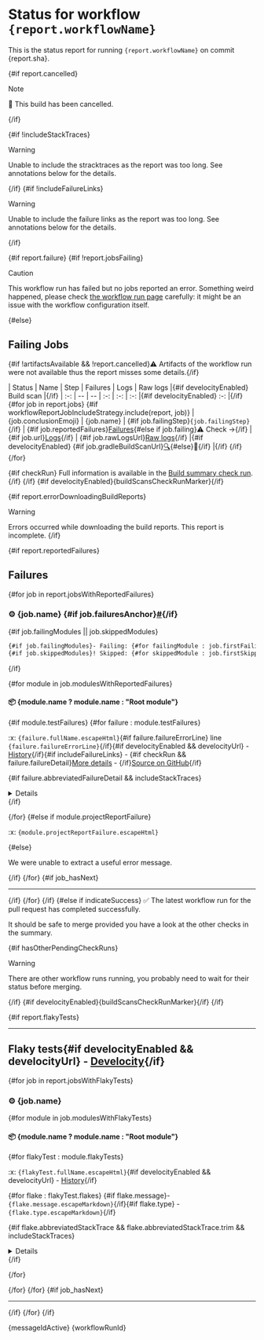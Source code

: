 # Status for workflow `{report.workflowName}`

This is the status report for running `{report.workflowName}` on commit {report.sha}.

{#if report.cancelled}
> [!NOTE]
> :no_entry_sign: This build has been cancelled.

{/if}

{#if !includeStackTraces}
> [!WARNING]
> Unable to include the stracktraces as the report was too long. See annotations below for the details.

{/if}
{#if !includeFailureLinks}
> [!WARNING]
> Unable to include the failure links as the report was too long. See annotations below for the details.

{/if}

{#if report.failure}
{#if !report.jobsFailing}
> [!CAUTION]
> This workflow run has failed but no jobs reported an error. Something weird happened, please check [the workflow run page]({report.workflowRunUrl}) carefully: it might be an issue with the workflow configuration itself.

{#else}
## Failing Jobs

{#if !artifactsAvailable && !report.cancelled}:warning: Artifacts of the workflow run were not available thus the report misses some details.{/if}

| Status | Name | Step | Failures | Logs | Raw logs |{#if develocityEnabled} Build scan |{/if}
| :-:  | --  | --  | :-:  | :-:  | :-:  |{#if develocityEnabled} :-:  |{/if}
{#for job in report.jobs}
{#if workflowReportJobIncludeStrategy.include(report, job)}
| {job.conclusionEmoji} | {job.name} | {#if job.failingStep}`{job.failingStep}`{/if} | {#if job.reportedFailures}[Failures](#user-content-{job.failuresAnchor}){#else if job.failing}:warning: Check →{/if} | {#if job.url}[Logs]({job.url}){/if} | {#if job.rawLogsUrl}[Raw logs]({job.rawLogsUrl}){/if} |{#if develocityEnabled} {#if job.gradleBuildScanUrl}[:mag:]({job.gradleBuildScanUrl}){#else}:construction:{/if} |{/if}
{/if}
{/for}

{#if checkRun}
Full information is available in the [Build summary check run]({checkRun.htmlUrl}).
{/if}
{/if}
{#if develocityEnabled}{buildScansCheckRunMarker}{/if}

{#if report.errorDownloadingBuildReports}
> [!WARNING]
> Errors occurred while downloading the build reports. This report is incomplete.
{/if}

{#if report.reportedFailures}
## Failures

{#for job in report.jobsWithReportedFailures}
### :gear: {job.name} {#if job.failuresAnchor}<a href="#user-content-{job.failuresAnchor}" id="{job.failuresAnchor}">#</a>{/if}

{#if job.failingModules || job.skippedModules}
```diff
{#if job.failingModules}- Failing: {#for failingModule : job.firstFailingModules}{failingModule} {/for}{/if}{#if job.moreFailingModulesCount}and {job.moreFailingModulesCount} more{/if}
{#if job.skippedModules}! Skipped: {#for skippedModule : job.firstSkippedModules}{skippedModule} {/for}{/if}{#if job.moreSkippedModulesCount}and {job.moreSkippedModulesCount} more{/if}
```
{/if}

{#for module in job.modulesWithReportedFailures}
#### :package: {module.name ? module.name : "Root module"}

{#if module.testFailures}
{#for failure : module.testFailures}
<p>:x: <code>{failure.fullName.escapeHtml}</code>{#if failure.failureErrorLine} line <code>{failure.failureErrorLine}</code>{/if}{#if develocityEnabled && develocityUrl} - <a href="{develocityUrl}scans/tests?tests.container={failure.fullClassName}&tests.test={failure.name}">History</a>{/if}{#if includeFailureLinks} - {#if checkRun && failure.failureDetail}<a href="{checkRun.htmlUrl}#user-content-test-failure-{failure.fullClassName.toLowerCase}-{failure_count}">More details</a> - {/if}<a href="{failure.shortenedFailureUrl}">Source on GitHub</a>{/if}</p>

{#if failure.abbreviatedFailureDetail && includeStackTraces}
<details>

```
{failure.abbreviatedFailureDetail.trim}
```

</details>
{/if}

{/for}
{#else if module.projectReportFailure}
<p>:x: <code>{module.projectReportFailure.escapeHtml}</code></p>

{#else}
<p>We were unable to extract a useful error message.</p>

{/if}
{/for}
{#if job_hasNext}

---

{/if}
{/for}
{/if}
{#else if indicateSuccess}
:white_check_mark: The latest workflow run for the pull request has completed successfully.

It should be safe to merge provided you have a look at the other checks in the summary.

{#if hasOtherPendingCheckRuns}
> [!WARNING]
> There are other workflow runs running, you probably need to wait for their status before merging.

{/if}
{#if develocityEnabled}{buildScansCheckRunMarker}{/if}
{/if}

{#if report.flakyTests}

---

## Flaky tests{#if develocityEnabled && develocityUrl} - <a href="{develocityUrl}scans/tests">Develocity</a>{/if}

{#for job in report.jobsWithFlakyTests}
### :gear: {job.name}

{#for module in job.modulesWithFlakyTests}
#### :package: {module.name ? module.name : "Root module"}

{#for flakyTest : module.flakyTests}
<p>:x: <code>{flakyTest.fullName.escapeHtml}</code>{#if develocityEnabled && develocityUrl} - <a href="{develocityUrl}scans/tests?tests.container={flakyTest.fullClassName}&tests.test={flakyTest.name}">History</a>{/if}</p>

{#for flake : flakyTest.flakes}
{#if flake.message}- `{flake.message.escapeMarkdown}`{/if}{#if flake.type} - `{flake.type.escapeMarkdown}`{/if}

{#if flake.abbreviatedStackTrace && flake.abbreviatedStackTrace.trim && includeStackTraces}
<details>

```
{flake.abbreviatedStackTrace.trim}
```

</details>
{/if}

{/for}

{/for}
{/for}
{#if job_hasNext}

---

{/if}
{/for}
{/if}

{messageIdActive}
{workflowRunId}